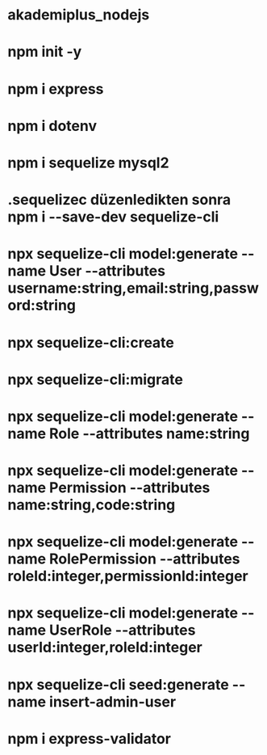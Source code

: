 # akademiplus_nodejs

# npm init -y

# npm i express
# npm i dotenv

# npm i sequelize mysql2 
# .sequelizec düzenledikten sonra npm i --save-dev sequelize-cli
# npx sequelize-cli model:generate --name User --attributes username:string,email:string,password:string

# npx sequelize-cli:create
# npx sequelize-cli:migrate


# npx sequelize-cli model:generate --name Role --attributes name:string
# npx sequelize-cli model:generate --name Permission --attributes name:string,code:string
# npx sequelize-cli model:generate --name RolePermission --attributes roleId:integer,permissionId:integer
# npx sequelize-cli model:generate --name UserRole --attributes userId:integer,roleId:integer

# npx sequelize-cli seed:generate --name  insert-admin-user 


# npm i express-validator